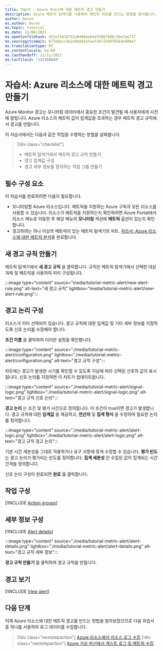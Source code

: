 ```yaml
---
title: 자습서 - Azure 리소스에 대한 메트릭 경고 만들기
description: Azure 메트릭 탐색기를 사용하여 메트릭 차트를 만드는 방법을 알아봅니다.
author: bwren
ms.author: bwren
ms.topic: tutorial
ms.date: 11/08/2021
ms.openlocfilehash: 431ef4418741a0406eeb4d350879dbc1be7ae737
ms.sourcegitcommit: 677e8acc9a2e8b842e4aef4472599f9264e989e7
ms.translationtype: HT
ms.contentlocale: ko-KR
ms.lasthandoff: 11/11/2021
ms.locfileid: "132350849"
---
```

# <a name="tutorial-create-a-metric-alert-for-an-azure-resource"></a>자습서: Azure 리소스에 대한 메트릭 경고 만들기
Azure Monitor 경고는 모니터링 데이터에서 중요한 조건이 발견될 때 사용자에게 사전에 알립니다. Azure 리소스의 메트릭 값이 임계값을 초과하는 경우 메트릭 경고 규칙에서 경고를 만듭니다.

이 자습서에서는 다음과 같은 작업을 수행하는 방법을 살펴봅니다.

> [!div class="checklist"]
> * 메트릭 탐색기에서 메트릭 경고 규칙 만들기
> * 경고 임계값 구성
> * 경고 세부 정보를 정의하는 작업 그룹 만들기

## <a name="prerequisites"></a>필수 구성 요소
이 자습서를 완료하려면 다음이 필요합니다. 

- 모니터링할 Azure 리소스입니다. 메트릭을 지원하는 Azure 구독의 모든 리소스를 사용할 수 있습니다. 리소스가 메트릭을 지원하는지 확인하려면 Azure Portal에서 리소스 메뉴로 이동한 후 해당 메뉴의 **모니터링** 섹션에 **메트릭** 옵션이 있는지 확인합니다.
- 경고하려는 하나 이상의 메트릭이 있는 메트릭 탐색기의 차트. [자습서: Azure 리소스에 대한 메트릭 분석](../essentials/tutorial-metrics.md)을 완료합니다.

## <a name="create-new-alert-rule"></a>새 경고 규칙 만들기
메트릭 탐색기에서 **새 경고 규칙** 을 클릭합니다. 규칙은 메트릭 탐색기에서 선택한 대상 개체 및 메트릭을 사용하여 미리 구성됩니다.

:::image type="content" source="media/tutorial-metric-alert/new-alert-rule.png" alt-text="새 경고 규칙" lightbox="media/tutorial-metric-alert/new-alert-rule.png":::

## <a name="configure-alert-logic"></a>경고 논리 구성
리소스가 이미 선택되어 있습니다. 경고 규칙에 대한 임계값 및 기타 세부 정보를 지정하도록 신호 논리를 수정해야 합니다. 

**조건 이름** 을 클릭하여 이러한 설정을 확인합니다. 

:::image type="content" source="./media/tutorial-metric-alert/configuration.png" lightbox="./media/tutorial-metric-alert/configuration.png" alt-text="경고 규칙 구성":::

차트에는 경고가 발생한 시기를 확인할 수 있도록 지남에 따라 선택된 신호의 값이 표시됩니다. 신호 논리를 지정하면 이 차트가 업데이트됩니다.

:::image type="content" source="./media/tutorial-metric-alert/signal-logic.png" lightbox="./media/tutorial-metric-alert/signal-logic.png" alt-text="경고 규칙 신호 논리":::

**경고 논리** 는 조건 및 평가 시간으로 정의됩니다. 이 조건이 true이면 경고가 발생합니다. 경고 규칙에 대한 **임계값** 을 제공하고, **연산자** 및 **집계 형식** 을 수정하여 필요한 논리를 정의합니다.

:::image type="content" source="./media/tutorial-metric-alert/alert-logic.png" lightbox="./media/tutorial-metric-alert/alert-logic.png" alt-text="경고 규칙 경고 논리":::

기본 시간 세분성을 그대로 적용하거나 요구 사항에 맞게 수정할 수 있습니다. **평가 빈도** 는 경고 논리가 평가되는 빈도를 정의합니다. **집계 세분성** 은 수집된 값이 집계되는 시간 간격을 정의합니다.

신호 논리 구성이 완료되면 **완료** 를 클릭합니다.

## <a name="configure-actions"></a>작업 구성
[!INCLUDE [Action groups](../../../includes/azure-monitor-tutorial-action-group.md)]

## <a name="configure-details"></a>세부 정보 구성
[!INCLUDE [Alert details](../../../includes/azure-monitor-tutorial-alert-details.md)]

:::image type="content" source="./media/tutorial-metric-alert/alert-details.png" lightbox="./media/tutorial-metric-alert/alert-details.png" alt-text="경고 규칙 세부 정보":::


**경고 규칙 만들기** 를 클릭하여 경고 규칙을 만듭니다.


## <a name="view-the-alert"></a>경고 보기
[!INCLUDE [View alert](../../../includes/azure-monitor-tutorial-view-alert.md)]


## <a name="next-steps"></a>다음 단계
이제 Azure 리소스에 대한 메트릭 경고를 만드는 방법을 알아보았으므로 다음 자습서 중 하나를 사용하여 로그 데이터를 수집합니다.

> [!div class="nextstepaction"]
> [Azure 리소스에서 리소스 로그 수집](../essentials/tutorial-resource-logs.md)
> [!div class="nextstepaction"]
> [Azure 가상 머신에서 게스트 로그 및 메트릭 수집](../vm/tutorial-monitor-vm-guest.md)